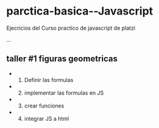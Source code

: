 # parctica-basica--Javascript
Ejecricios del Curso practico de javascript de platzi

...

## taller #1 figuras geometricas

- 1) Definir las formulas
- 2) implementar las formulas en JS
- 3) crear funciones
- 4) integrar JS a html